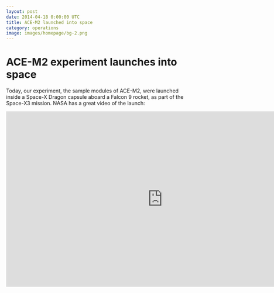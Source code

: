 ```yaml
---
layout: post
date: 2014-04-18 0:00:00 UTC
title: ACE-M2 launched into space
category: operations
image: images/homepage/bg-2.png
---
```


# ACE-M2 experiment launches into space

Today, our experiment, the sample modules of ACE-M2, were launched inside a Space-X Dragon capsule aboard a Falcon 9 rocket, as part of the Space-X3 mission. NASA has a great video of the launch:

<iframe width="853" height="480" src="http://www.youtube.com/embed/Lnf0GArEDsI" frameborder="0" allowfullscreen></iframe>
